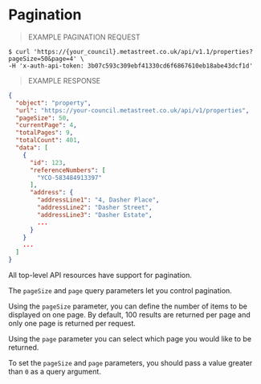 # Pagination

> EXAMPLE PAGINATION REQUEST

```shell
$ curl 'https://{your_council}.metastreet.co.uk/api/v1.1/properties?pageSize=50&page=4' \
-H 'x-auth-api-token: 3b07c593c309ebf41330cd6f6867610eb18abe43dcf1d'
```

> EXAMPLE RESPONSE

```json
{
  "object": "property",
  "url": "https://your-council.metastreet.co.uk/api/v1/properties",
  "pageSize": 50,
  "currentPage": 4,
  "totalPages": 9,
  "totalCount": 401,
  "data": [
    {
      "id": 123,
      "referenceNumbers": [
        "YCO-583484913397"
      ],
      "address": {
        "addressLine1": "4, Dasher Place",
        "addressLine2": "Dasher Street",
        "addressLine3": "Dasher Estate",
        ...
      }
    }
    ...
  ]
}
```

All top-level API resources have support for pagination.

The `pageSize` and `page` query parameters let you control pagination.

Using the `pageSize` parameter, you can define the number of items to be displayed on one page.  By default, 100 results are returned per page and only one page is returned per request.

Using the `page` parameter you can select which page you would like to be returned.

To set the `pageSize` and `page` parameters, you should pass a value greater than `0` as a query argument.
